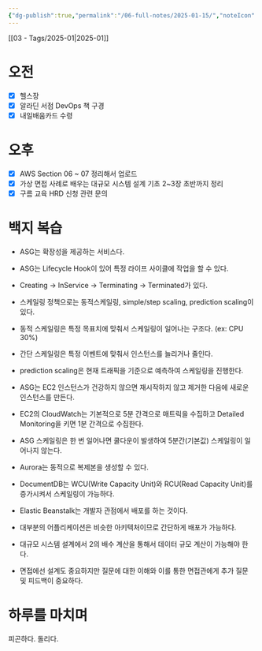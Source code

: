 ```yaml
---
{"dg-publish":true,"permalink":"/06-full-notes/2025-01-15/","noteIcon":""}
---
```


[[03 - Tags/2025-01\|2025-01]]
# 오전
- [x] 헬스장
- [x] 알라딘 서점 DevOps 책 구경
- [x] 내일배움카드 수령
# 오후
- [x] AWS Section 06 ~ 07 정리해서 업로드
- [x] 가상 면접 사례로 배우는 대규모 시스템 설계 기초 2~3장 초반까지 정리
- [x] 구름 교육 HRD 신청 관련 문의
# 백지 복습
- ASG는 확장성을 제공하는 서비스다.
- ASG는 Lifecycle Hook이 있어 특정 라이프 사이클에 작업을 할 수 있다.
- Creating -> InService -> Terminating -> Terminated가 있다.
- 스케일링 정책으로는 동적스케일링, simple/step scaling, prediction scaling이 있다.
- 동적 스케일링은 특정 목표치에 맞춰서 스케일링이 일어나는 구조다. (ex: CPU 30%)
- 간단 스케일링은 특정 이벤트에 맞춰서 인스턴스를 늘리거나 줄인다.
- prediction scaling은 현재 트래픽을 기준으로 예측하여 스케일링을 진행한다.
- ASG는 EC2 인스턴스가 건강하지 않으면 재시작하지 않고 제거한 다음에 새로운 인스턴스를 만든다.
- EC2의 CloudWatch는 기본적으로 5분 간격으로 매트릭을 수집하고 Detailed Monitoring을 키면 1분 간격으로 수집한다.
- ASG 스케일링은 한 번 일어나면 쿨다운이 발생하여 5분간(기본값) 스케일링이 일어나지 않는다.
- Aurora는 동적으로 복제본을 생성할 수 있다.
- DocumentDB는 WCU(Write Capacity Unit)와 RCU(Read Capacity Unit)를 증가시켜서 스케일링이 가능하다.
- Elastic Beanstalk는 개발자 관점에서 배포를 하는 것이다.
- 대부분의 어플리케이션은 비슷한 아키텍처이므로 간단하게 배포가 가능하다.

- 대규모 시스템 설계에서 2의 배수 계산을 통해서 데이터 규모 계산이 가능해야 한다.
- 면접에선 설계도 중요하지만 질문에 대한 이해와 이를 통한 면접관에게 추가 질문 및 피드백이 중요하다.
# 하루를 마치며
피곤하다. 돌리다.